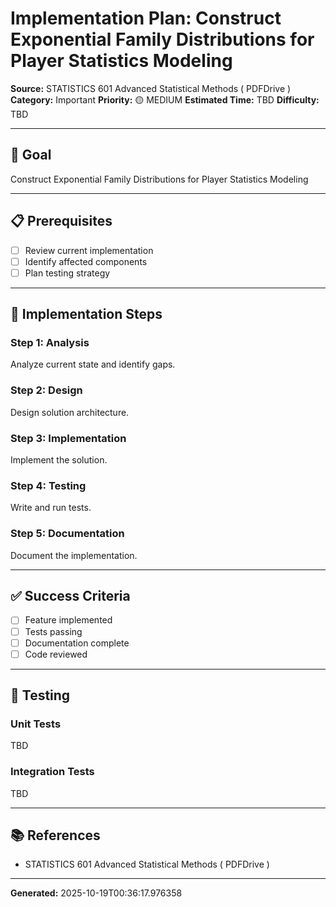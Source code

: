 # Implementation Plan: Construct Exponential Family Distributions for Player Statistics Modeling

**Source:** STATISTICS 601 Advanced Statistical Methods ( PDFDrive )
**Category:** Important
**Priority:** 🟡 MEDIUM
**Estimated Time:** TBD
**Difficulty:** TBD

---

## 🎯 Goal

Construct Exponential Family Distributions for Player Statistics Modeling

---

## 📋 Prerequisites

- [ ] Review current implementation
- [ ] Identify affected components
- [ ] Plan testing strategy

---

## 🔧 Implementation Steps

### Step 1: Analysis

Analyze current state and identify gaps.

### Step 2: Design

Design solution architecture.

### Step 3: Implementation

Implement the solution.

### Step 4: Testing

Write and run tests.

### Step 5: Documentation

Document the implementation.

---

## ✅ Success Criteria

- [ ] Feature implemented
- [ ] Tests passing
- [ ] Documentation complete
- [ ] Code reviewed

---

## 🧪 Testing

### Unit Tests

TBD

### Integration Tests

TBD

---

## 📚 References

- STATISTICS 601 Advanced Statistical Methods ( PDFDrive )

---

**Generated:** 2025-10-19T00:36:17.976358
